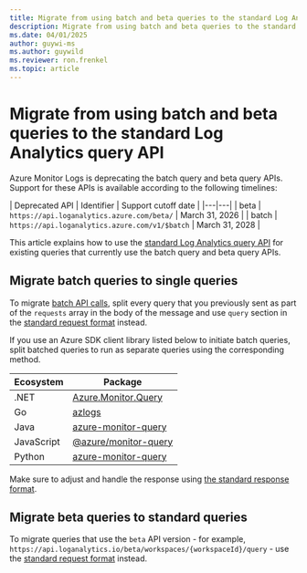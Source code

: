 ```yaml
---
title: Migrate from using batch and beta queries to the standard Log Analytics query API 
description: Migrate from using batch and beta queries to the standard query API.
ms.date: 04/01/2025
author: guywi-ms
ms.author: guywild
ms.reviewer: ron.frenkel
ms.topic: article
---
```


# Migrate from using batch and beta queries to the standard Log Analytics query API

Azure Monitor Logs is deprecating the batch query and beta query APIs. Support for these APIs is available according to the following timelines:

| Deprecated API | Identifier | Support cutoff date |
|---|---|
| beta | `https://api.loganalytics.azure.com/beta/` | March 31, 2026 |
| batch | `https://api.loganalytics.azure.com/v1/$batch` | March 31, 2028 |

This article explains how to use the [standard Log Analytics query API](overview.md) for existing queries that currently use the batch query and beta query APIs.

## Migrate batch queries to single queries

To migrate [batch API calls](batch-queries.md), split every query that you previously sent as part of the `requests` array in the body of the message and use `query` section in the [standard request format](request-format.md) instead.

If you use an Azure SDK client library listed below to initiate batch queries, split batched queries to run as separate queries using the corresponding method.

| Ecosystem  | Package                                                                                                |
|------------|--------------------------------------------------------------------------------------------------------|
| .NET       | [Azure.Monitor.Query](/dotnet/api/overview/azure/monitor.query-readme)                                 |
| Go         | [azlogs](https://pkg.go.dev/github.com/Azure/azure-sdk-for-go/sdk/monitor/query/azlogs#section-readme) |
| Java       | [azure-monitor-query](/java/api/overview/azure/monitor-query-readme)                                   |
| JavaScript | [@azure/monitor-query](/javascript/api/overview/azure/monitor-query-readme)                            |
| Python     | [azure-monitor-query](/python/api/overview/azure/monitor-query-readme)                                 |

Make sure to adjust and handle the response using [the standard response format](response-format.md).

## Migrate beta queries to standard queries

To migrate queries that use the `beta` API version - for example, `https://api.loganalytics.io/beta/workspaces/{workspaceId}/query` - use the [standard request format](request-format.md) instead.
